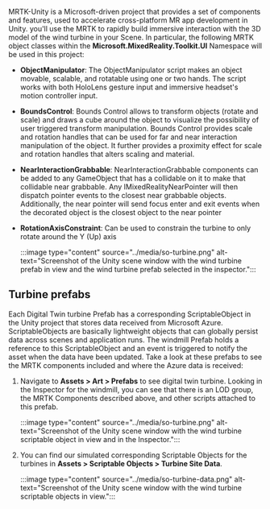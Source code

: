 MRTK-Unity is a Microsoft-driven project that provides a set of components and features, used to accelerate cross-platform MR app development in Unity. you'll use the MRTK to rapidly build immersive interaction with the 3D model of the wind turbine in your Scene.  In particular, the following MRTK object classes within the **Microsoft.MixedReality.Toolkit.UI** Namespace will be used in this project:    

* **ObjectManipulator**: The ObjectManipulator script makes an object movable, scalable, and rotatable using one or two hands. The script works with both HoloLens gesture input and immersive headset's motion controller input.

* **BoundsControl**: Bounds Control allows to transform objects (rotate and scale) and draws a cube around the object to visualize the possibility of user triggered transform manipulation. Bounds Control provides scale and rotation handles that can be used for far and near interaction manipulation of the object. It further provides a proximity effect for scale and rotation handles that alters scaling and material.

* **NearInteractionGrabbable**: NearInteractionGrabbable components can be added to any GameObject that has a collidable on it to make that collidable near grabbable. Any IMixedRealityNearPointer will then dispatch pointer events to the closest near grabbable objects. Additionally, the near pointer will send focus enter and exit events when the decorated object is the closest object to the near pointer

* **RotationAxisConstraint**:  Can be used to constrain the turbine to only rotate around the Y (Up) axis

    :::image type="content" source="../media/so-turbine.png" alt-text="Screenshot of the Unity scene window with the wind turbine prefab in view and the wind turbine prefab selected in the inspector.":::

## Turbine prefabs

Each Digital Twin turbine Prefab has a corresponding ScriptableObject in the Unity project that stores data received from Microsoft Azure.  ScriptableObjects are basically lightweight objects that can globally persist data across scenes and application runs. The windmill Prefab holds a reference to this ScriptableObject and an event is triggered to notify the asset when the data have been updated. Take a look at these prefabs to see the MRTK components included and where the Azure data is received:

1. Navigate to **Assets > Art > Prefabs** to see digital twin turbine. Looking in the Inspector for the windmill, you can see that there is an LOD group, the MRTK Components described above, and other scripts attached to this prefab. 

    :::image type="content" source="../media/so-turbine.png" alt-text="Screenshot of the Unity scene window with the wind turbine scriptable object in view and in the Inspector.":::

2. You can find our simulated corresponding Scriptable Objects for the turbines in **Assets > Scriptable Objects > Turbine Site Data**.  

    :::image type="content" source="../media/so-turbine-data.png" alt-text="Screenshot of the Unity scene window with the wind turbine scriptable objects in view.":::